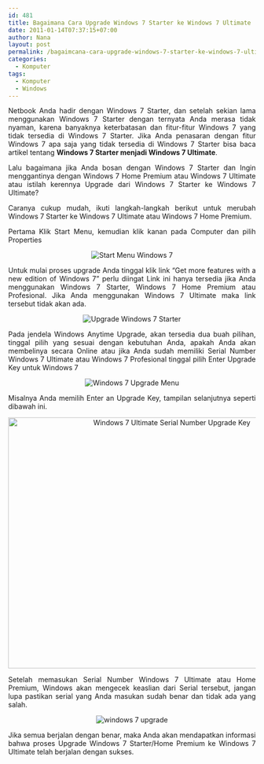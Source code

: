 ```yaml
---
id: 481
title: Bagaimana Cara Upgrade Windows 7 Starter ke Windows 7 Ultimate
date: 2011-01-14T07:37:15+07:00
author: Nana
layout: post
permalink: /bagaimcana-cara-upgrade-windows-7-starter-ke-windows-7-ultimate/
categories:
  - Komputer
tags:
  - Komputer
  - Windows
---
```

<p style="text-align: justify;">
  Netbook Anda hadir dengan Windows 7 Starter, dan setelah sekian lama menggunakan Windows 7 Starter dengan ternyata Anda merasa tidak nyaman, karena banyaknya keterbatasan dan fitur-fitur Windows 7 yang tidak tersedia di Windows 7 Starter. Jika Anda penasaran dengan fitur Windows 7 apa saja yang tidak tersedia di Windows 7 Starter bisa baca artikel tentang <strong>Windows 7 Starter menjadi Windows 7 Ultimate</strong>.
</p>

<p style="text-align: justify;">
  Lalu bagaimana jika Anda bosan dengan Windows 7 Starter dan Ingin menggantinya dengan Windows 7 Home Premium atau Windows 7 Ultimate atau istilah kerennya Upgrade dari Windows 7 Starter ke Windows 7 Ultimate?
</p>

<p style="text-align: justify;">
  Caranya cukup mudah, ikuti langkah-langkah berikut untuk merubah Windows 7 Starter ke Windows 7 Ultimate atau Windows 7 Home Premium.
</p>

<p style="text-align: justify;">
  Pertama Klik Start Menu, kemudian klik kanan pada Computer dan pilih Properties
</p>

<p style="text-align: center;">
  <img src="https://2.bp.blogspot.com/-GgxkzBAcedg/Uq2UmiDZNoI/AAAAAAAACa0/CwXLdc7m6A8/s1600/windows-7-upgrade-0.png" alt="Start Menu Windows 7" border="0" />
</p>

<p style="text-align: justify;">
  Untuk mulai proses upgrade Anda tinggal klik link “Get more features with a new edition of Windows 7” perlu diingat Link ini hanya tersedia jika Anda menggunakan Windows 7 Starter, Windows 7 Home Premium atau Profesional. Jika Anda menggunakan Windows 7 Ultimate maka link tersebut tidak akan ada.
</p>

<p style="text-align: center;">
  <img src="https://4.bp.blogspot.com/-u9Gg5N4Tj_0/Uq2UmofkbrI/AAAAAAAACao/n8_n5k6EXh0/s1600/windows-7-upgrade-1.jpg" alt="Upgrade Windows 7 Starter" border="0" />
</p>

<p style="text-align: justify;">
  Pada jendela Windows Anytime Upgrade, akan tersedia dua buah pilihan, tinggal pilih yang sesuai dengan kebutuhan Anda, apakah Anda akan membelinya secara Online atau jika Anda sudah memiliki Serial Number Windows 7 Ultimate atau Windows 7 Profesional tinggal pilih Enter Upgrade Key untuk Windows 7
</p>

<p style="text-align: center;">
  <img src="https://2.bp.blogspot.com/-W1YcaRuLpCc/Uq2UmTTuuLI/AAAAAAAACak/yBzUc73ByaM/s1600/windows-7-upgrade-2.png" alt="Windows 7 Upgrade Menu" border="0" />
</p>

<p style="text-align: justify;">
  Misalnya Anda memilih Enter an Upgrade Key, tampilan selanjutnya seperti dibawah ini.
</p>

<p style="text-align: center;">
  <img loading="lazy" src="https://1.bp.blogspot.com/-gdZl9FhWPX4/Uq2UpFKTPCI/AAAAAAAACa8/2UY_Cpv0cAw/s1600/windows-7-upgrade-3.png" alt="Windows 7 Ultimate Serial Number Upgrade Key" width="650" height="511" border="0" />
</p>

<p style="text-align: justify;">
  Setelah memasukan Serial Number Windows 7 Ultimate atau Home Premium, Windows akan mengecek keaslian dari Serial tersebut, jangan lupa pastikan serial yang Anda masukan sudah benar dan tidak ada yang salah.
</p>

<p style="text-align: center;">
  <img src="https://3.bp.blogspot.com/-5mItXwBusQU/Uq2UpthireI/AAAAAAAACbE/-G1SOazWz0M/s1600/windows-7-upgrade-4.png" alt="windows 7 upgrade" border="0" />
</p>

<p style="text-align: justify;">
  Jika semua berjalan dengan benar, maka Anda akan mendapatkan informasi bahwa proses Upgrade Windows 7 Starter/Home Premium ke Windows 7 Ultimate telah berjalan dengan sukses.
</p>
